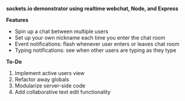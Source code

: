 **sockets.io demonstrator using realtime webchat, Node, and Express**

__Features__
* Spin up a chat between multiple users
* Set up your own nickname each time you enter the chat room
* Event notifications: flash whenever user enters or leaves chat room
* Typing notifications: see when other users are typing as they type

__To-Do__
1. Implement active users view
2. Refactor away globals
3. Modularize server-side code
4. Add collaborative text edit functionality